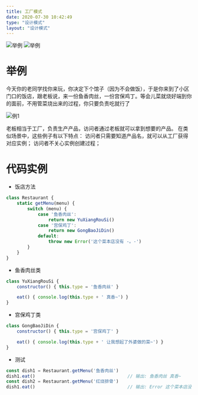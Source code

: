 ```yaml
---
title: 工厂模式
date: 2020-07-30 10:42:49
type: "设计模式"
layout: "设计模式"
---
```


![举例](./02.png)
![举例](./03.png)

# 举例

今天你的老同学找你来玩，你决定下个馆子（因为不会做饭），于是你来到了小区门口的饭店，跟老板说，来一份鱼香肉丝，一份宫保鸡丁。等会儿菜就烧好端到你的面前，不用管菜烧出来的过程，你只要负责吃就行了

![例1](./01.png)

老板相当于工厂，负责生产产品，访问者通过老板就可以拿到想要的产品。
在类似场景中，这些例子有以下特点：
访问者只需要知道产品名，就可以从工厂获得对应实例；
访问者不关心实例创建过程；

# 代码实例

* 饭店方法

```js
class Restaurant {
    static getMenu(menu) {
        switch (menu) {
            case '鱼香肉丝':
                return new YuXiangRouSi()
            case '宫保鸡丁':
                return new GongBaoJiDin()
            default:
                throw new Error('这个菜本店没有 -。-')
        }
    }
}
```
* 鱼香肉丝类

```js
class YuXiangRouSi {
    constructor() { this.type = '鱼香肉丝' }

    eat() { console.log(this.type + ' 真香~') }
}
```
* 宫保鸡丁类

```js
class GongBaoJiDin {
    constructor() { this.type = '宫保鸡丁' }

    eat() { console.log(this.type + ' 让我想起了外婆做的菜~') }
}
```
* 测试
```js
const dish1 = Restaurant.getMenu('鱼香肉丝')
dish1.eat()                                   // 输出: 鱼香肉丝 真香~
const dish2 = Restaurant.getMenu('红烧排骨')   
dish1.eat()                                   // 输出: Error 这个菜本店没有 -。-
```
